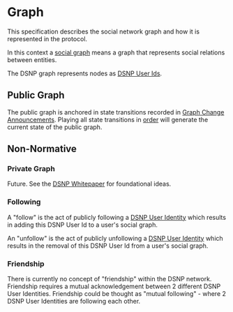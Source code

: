 # Graph

This specification describes the social network graph and how it is represented in the protocol.

In this context a [social graph](https://en.wikipedia.org/wiki/Social_graph) means a graph that represents social relations between entities.

The DSNP graph represents nodes as [DSNP User Ids](DSNP/Identifiers.md#dsnp-user-id).

## Public Graph

The public graph is anchored in state transitions recorded in [Graph Change Announcements](DSNP/Types/GraphChange.md).
Playing all state transitions in [order](DSNP/Announcements.md#ordering-announcements) will generate the current state of the public graph.

## Non-Normative

### Private Graph

Future. See the [DSNP Whitepaper](https://github.com/LibertyDSNP/papers) for foundational ideas.

### Following

A "follow" is the act of publicly following a [DSNP User Identity](DSNP/Identifiers.md#dsnp-user-id) which results in adding this DSNP User Id to a user's social graph.

An "unfollow" is the act of publicly unfollowing a [DSNP User Identity](DSNP/Identifiers.md#dsnp-user-id) which results in the removal of this DSNP User Id from a user's social graph.

### Friendship

There is currently no concept of "friendship" within the DSNP network.
Friendship requires a mutual acknowledgement between 2 different DSNP User Identities.
Friendship could be thought as "mutual following" - where 2 DSNP User Identities are following each other.
